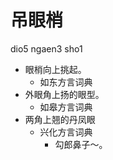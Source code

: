 





# 吊眼梢
dio5 ngaen3 sho1
+ 眼梢向上挑起。
  * 如东方言词典
+ 外眼角上扬的眼型。
  * 如皋方言词典
+ 两角上翘的丹凤眼
  * 兴化方言词典
    - 勾郎鼻子～。
